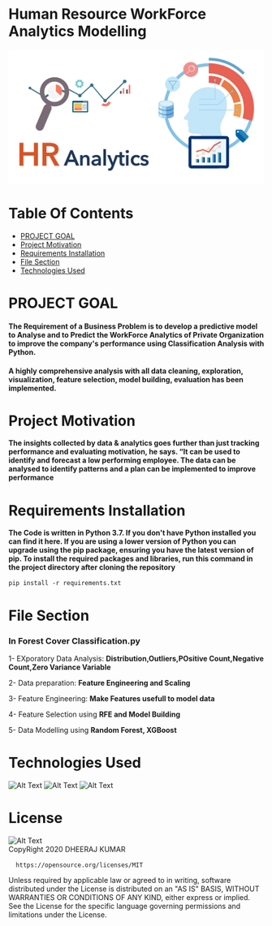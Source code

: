 # Human Resource WorkForce Analytics Modelling

![Alt Text](https://github.com/DheerajKumar97/Human-Resource-WorkForce-Analytics-Modelling/blob/main/HR-Analytics.jpg)

# Table Of Contents
- [PROJECT GOAL](#PROJECT-GOAL)
- [Project Motivation](#Project-Motivation)
- [Requirements Installation](#Requirements-Installation)
- [File Section](#File-Section)
- [Technologies Used](#Technologies-Used)


# PROJECT GOAL

#### The Requirement of a Business Problem is to develop a predictive model to Analyse and to Predict the WorkForce Analytics of Private Organization to improve the company's performance using Classification Analysis with Python.
#### A highly comprehensive analysis with all data cleaning, exploration, visualization, feature selection, model building, evaluation has been implemented.

# Project Motivation

**The insights collected by data & analytics goes further than just tracking performance and evaluating motivation, he says. “It can be used to identify and forecast a low performing employee. The data can be analysed to identify patterns and a plan can be implemented to improve performance**

# Requirements Installation

**The Code is written in Python 3.7. If you don't have Python installed you can find it here. If you are using a lower version of Python you can upgrade using the pip package, ensuring you have the latest version of pip. To install the required packages and libraries, run this command in the project directory after cloning the repository**

    pip install -r requirements.txt
    
# File Section


### In Forest Cover Classification.py
1- EXporatory Data Analysis: **Distribution,Outliers,POsitive Count,Negative Count,Zero Variance Variable**

2- Data preparation: **Feature Engineering and Scaling**

3- Feature Engineering: **Make Features usefull to model data**

4- Feature Selection using **RFE and Model Building**

5- Data Modelling using **Random Forest, XGBoost**

# Technologies Used

![Alt Text](https://github.com/DheerajKumar97/IPL-Score-Prediction-with-Flask-Deployment-Heroku/blob/master/static/p1.jpg)
![Alt Text](https://github.com/DheerajKumar97/IPL-Score-Prediction-with-Flask-Deployment-Heroku/blob/master/static/p2.png)
![Alt Text](https://github.com/DheerajKumar97/IPL-Score-Prediction-with-Flask-Deployment-Heroku/blob/master/static/p3.png)


# License

![Alt Text](https://github.com/DheerajKumar97/Customer-Life-Time-Value-Prediction-Flask-Deployment--Heroku/blob/master/CLTP%20Analysis%20Output/MIT%20license.jpg)
<br>
CopyRight 2020 DHEERAJ KUMAR

      https://opensource.org/licenses/MIT
      
Unless required by applicable law or agreed to in writing, software distributed under the License is distributed on an "AS IS" BASIS, WITHOUT WARRANTIES OR CONDITIONS OF ANY KIND, either express or implied. See the License for the specific language governing permissions and limitations under the License.
